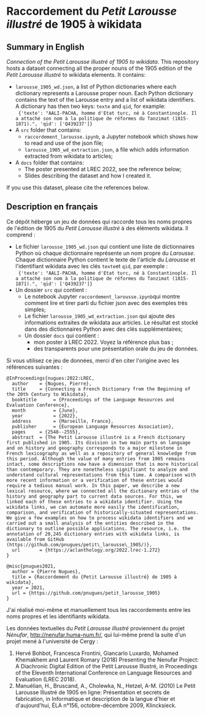# Raccordement du *Petit Larousse illustré* de 1905 à wikidata

## Summary in English
_Connection of the *Petit Larousse illustré* of 1905 to wikidata_. This repository hosts a dataset connecting all the proper nouns of the 1905 edition of the *Petit Larousse illustré* to wikidata elements. It contains:
* `larousse_1905_wd.json`, a list of Python dictionaries where each dictionary represents a Larousse proper noun. Each Python dictionary contains the text of the Larousse entry and a list of wikidata identifiers. A dictionary has then two keys: `texte` and `qid`, for example:<br/>``` {'texte': "AALI-PACHA, homme d'Etat turc, né à Constantinople. Il a attaché son nom à la politique de réformes du Tanzimat (1815-1871).",
  'qid': ['Q439237']}```
* A `src` folder that contains:
    * `raccordement_larousse.ipynb`, a Jupyter notebook which shows how to read and use of the json file;
    * `larousse_1905_wd_extraction.json`, a file which adds information extracted from wikidata to articles;
* A `docs` folder that contains:
   * The poster presented at LREC 2022, see the reference below;
   * Slides describing the dataset and how I created it.

If you use this dataset, please cite the references below.

## Description en français

Ce dépôt héberge un jeu de données qui raccorde tous les noms propres de l'édition de 1905 du *Petit Larousse illustré* à des éléments wikidata. Il comprend :
* Le fichier `larousse_1905_wd.json` qui contient une liste de dictionnaires Python où chaque dictionnaire représente un nom propre du *Larousse*. Chaque dictionnaire Python contient le texte de l'article du *Larousse* et l'identifiant wikidata avec les clés `texte`et `qid`, par exemple :<br/>``` {'texte': "AALI-PACHA, homme d'Etat turc, né à Constantinople. Il a attaché son nom à la politique de réformes du Tanzimat (1815-1871).",
  'qid': ['Q439237']}```
* Un dossier `src` qui contient :
  * Le notebook Jupyter `raccordement_larousse.ipynb`qui montre comment lire et tirer parti du fichier json avec des exemples très simples;
  * Le fichier `larousse_1905_wd_extraction.json` qui ajoute des informations extraites de wikidata aux articles. Le résultat est stocké dans des dictionnaires Python avec des clés supplémentaires;
  * Un dossier `docs` qui contient :
     * mon poster à LREC 2022. Voyez la référence plus bas ;
     * des transparents pour une présentation orale du jeu de données.

Si vous utilisez ce jeu de données, merci d'en citer l'origine avec les références suivantes :

```
@InProceedings{nugues:2022:LREC,
  author    = {Nugues, Pierre},
  title     = {Connecting a French Dictionary from the Beginning of the 20th Century to Wikidata},
  booktitle      = {Proceedings of the Language Resources and Evaluation Conference},
  month          = {June},
  year           = {2022},
  address        = {Marseille, France},
  publisher      = {European Language Resources Association},
  pages     = {2548--2555},
  abstract  = {The Petit Larousse illustré is a French dictionary first published in 1905. Its division in two main parts on language and on history and geography corresponds to a major milestone in French lexicography as well as a repository of general knowledge from this period. Although the value of many entries from 1905 remains intact, some descriptions now have a dimension that is more historical than contemporary. They are nonetheless significant to analyze and understand cultural representations from this time. A comparison with more recent information or a verification of these entries would require a tedious manual work. In this paper, we describe a new lexical resource, where we connected all the dictionary entries of the history and geography part to current data sources. For this, we linked each of these entries to a wikidata identifier. Using the wikidata links, we can automate more easily the identification, comparison, and verification of historically-situated representations. We give a few examples on how to process wikidata identifiers and we carried out a small analysis of the entities described in the dictionary to outline possible applications. The resource, i.e. the annotation of 20,245 dictionary entries with wikidata links, is available from GitHub (https://github.com/pnugues/petit\_larousse\_1905/)},
  url       = {https://aclanthology.org/2022.lrec-1.272}
}

@misc{pnugues2021,
  author = {Pierre Nugues},
  title = {Raccordement du {Petit Larousse illustré} de 1905 à wikidata},
  year = 2021,
  url = {https://github.com/pnugues/petit_larousse_1905}
}
```
J'ai réalisé moi-même et manuellement tous les raccordements entre les noms propres et les identifiants wikidata.

Les données textuelles du *Petit Larousse illustré* proviennent du projet *Nénufar*, http://nenufar.huma-num.fr/, qui lui-même prend la suite d'un projet mené à l'université de Cergy : 
1. Hervé Bohbot, Francesca Frontini, Giancarlo Luxardo, Mohamed Khemakhem and Laurent Romary (2018) Presenting the Nenufar Project: A Diachronic Digital Edition of the Petit Larousse Illustré, in Proceedings of the Eleventh International Conference on Language Resources and Evaluation (LREC 2018).
2. Manuélian, H., Bruscand, A., Cholewka, N., Hetzel, A-M. (2010) Le Petit Larousse Illustré de 1905 en ligne: Présentation et secrets de fabrication, in Informatique et description de la langue d'hier et d'aujourd'hui, ÉLA n°156, octobre-décembre 2009, Klincksieck.

